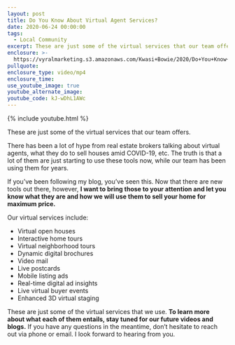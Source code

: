 ```yaml
---
layout: post
title: Do You Know About Virtual Agent Services?
date: 2020-06-24 00:00:00
tags:
  - Local Community
excerpt: These are just some of the virtual services that our team offers.
enclosure: >-
  https://vyralmarketing.s3.amazonaws.com/Kwasi+Bowie/2020/Do+You+Know+About+Virtual+Agent+Services_.mp4
pullquote:
enclosure_type: video/mp4
enclosure_time:
use_youtube_image: true
youtube_alternate_image:
youtube_code: kJ-wDhL1AWc
---
```


{% include youtube.html %}

These are just some of the virtual services that our team offers.

There has been a lot of hype from real estate brokers talking about virtual agents, what they do to sell houses amid COVID-19, etc. The truth is that a lot of them are just starting to use these tools now, while our team has been using them for years.

If you’ve been following my blog, you’ve seen this. Now that there are new tools out there, however, **I want to bring those to your attention and let you know what they are and how we will use them to sell your home for maximum price.&nbsp;**

Our virtual services include:

* Virtual open houses
* Interactive home tours
* Virtual neighborhood tours
* Dynamic digital brochures
* Video mail
* Live postcards
* Mobile listing ads
* Real-time digital ad insights
* Live virtual buyer events
* Enhanced 3D virtual staging

These are just some of the virtual services that we use. **To learn more about what each of them entails, stay tuned for our future videos and blogs.** If you have any questions in the meantime, don’t hesitate to reach out via phone or email. I look forward to hearing from you.